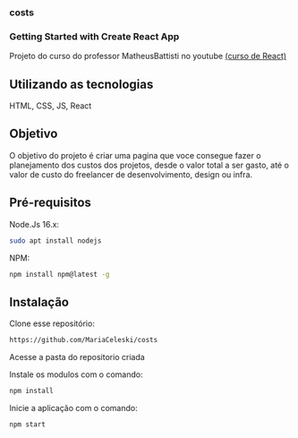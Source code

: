 ### costs

### Getting Started with Create React App

Projeto do curso do professor MatheusBattisti no youtube [(curso de React)](https://www.youtube.com/watch?v=FXqX7oof0I4&list=PLnDvRpP8BneyVA0SZ2okm-QBojomniQVO&ab_channel=MatheusBattisti-HoradeCodar)

## Utilizando as tecnologias

HTML, CSS, JS, React

## Objetivo

O objetivo do projeto é criar uma pagina que voce consegue fazer o planejamento dos custos dos projetos, desde o valor total a ser gasto, até o valor de custo do freelancer de desenvolvimento, design ou infra.

## Pré-requisitos

Node.Js 16.x:

```sh
sudo apt install nodejs
```

NPM:

```sh
npm install npm@latest -g
```

## Instalação

Clone esse repositório:

```sh
https://github.com/MariaCeleski/costs
```

Acesse a pasta do repositorio criada

Instale os modulos com o comando:

```sh
npm install
```

Inicie a aplicação com o comando:

```sh
npm start
```
